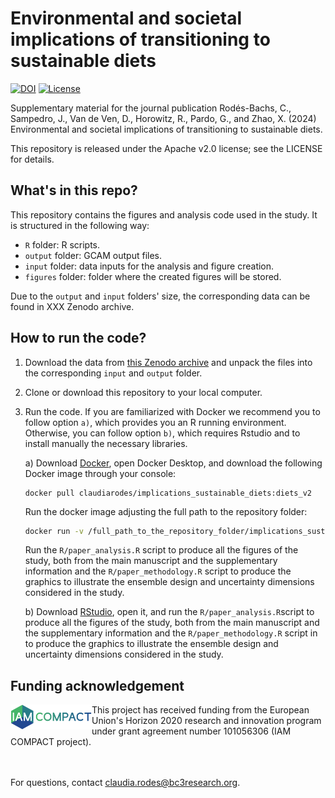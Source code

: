 # Environmental and societal implications of transitioning to sustainable diets

[![DOI](https://zenodo.org/badge/DOI/10.5281/zenodo.13993989.svg)](https://doi.org/10.5281/zenodo.13993989)
[![License](https://img.shields.io/badge/License-Apache_2.0-blue.svg)](https://opensource.org/licenses/Apache-2.0)

Supplementary material for the journal publication Rodés-Bachs, C., Sampedro, J., Van de Ven, D., Horowitz, R., Pardo, G., and Zhao, X. (2024) Environmental and societal implications of transitioning to sustainable diets.

This repository is released under the Apache v2.0 license; see the LICENSE for details.


## What's in this repo?

This repository contains the figures and analysis code used in the study. It is structured in the following way:

- `R` folder: R scripts.
- `output` folder: GCAM output files.
- `input` folder: data inputs for the analysis and figure creation.
- `figures` folder: folder where the created figures will be stored.

Due to the `output` and `input` folders' size, the corresponding data can be found in XXX Zenodo archive.

## How to run the code?

1. Download the data from [this Zenodo archive](https://doi.org/10.5281/zenodo.13993989) and unpack the files into the corresponding `input` and `output` folder.
2. Clone or download this repository to your local computer.
3. Run the code. If you are familiarized with Docker we recommend you to follow option `a)`, which provides you an R running environment. Otherwise, you can follow option `b)`, which requires Rstudio and to install manually the necessary libraries.

    a) Download [Docker](https://docs.docker.com/get-docker/), open Docker Desktop, and download the following Docker image through your console:
      ```base
      docker pull claudiarodes/implications_sustainable_diets:diets_v2
      ```
      Run the docker image adjusting the full path to the repository folder:
      ```bash
      docker run -v /full_path_to_the_repository_folder/implications_sustainable_diets:/app -it implications_sustainable_diets 
      ```
      Run the `R/paper_analysis.R` script to produce all the figures of the study, both from the main manuscript and the supplementary information and the `R/paper_methodology.R` script to produce the graphics to illustrate the  ensemble design and uncertainty dimensions considered in the study.

    b) Download [RStudio](https://posit.co/products/open-source/rstudio/), open it, and run the `R/paper_analysis.R`script to produce all the figures of the study, both from the main manuscript and the supplementary information and the `R/paper_methodology.R` script in to produce the graphics to illustrate the  ensemble design and uncertainty dimensions considered in the study.


## Funding acknowledgement

<img src="./logo.png" alt="IAM COMPACT logos" width="130" height="40" align="left"/>
This project has received funding from the European Union's Horizon 2020 research and innovation program under grant agreement number 101056306 (IAM COMPACT project).



<br /><br />
For questions, contact claudia.rodes@bc3research.org.
